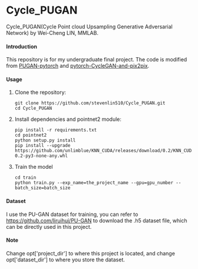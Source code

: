 # Cycle_PUGAN
Cycle_PUGAN(Cycle Point cloud Upsampling Generative Adversarial Network) by Wei-Cheng LIN, MMLAB.

#### Introduction 
This repository is for my undergraduate final project. The code is modified from [PUGAN-pytorch](https://github.com/UncleMEDM/PUGAN-pytorch) and [pytorch-CycleGAN-and-pix2pix](https://github.com/junyanz/pytorch-CycleGAN-and-pix2pix). 
#### Usage
1. Clone the repository:
    ```shell
    git clone https://github.com/stevenlin510/Cycle_PUGAN.git
    cd Cycle_PUGAN
    ```
2. Install dependencies and pointnet2 module:
    ```shell
    pip install -r requirements.txt
    cd pointnet2
    python setup.py install
    pip install --upgrade https://github.com/unlimblue/KNN_CUDA/releases/download/0.2/KNN_CUDA-0.2-py3-none-any.whl
    ```
3. Train the model 
    ```shell
    cd train
    python train.py --exp_name=the_project_name --gpu=gpu_number --batch_size=batch_size
    ```
#### Dataset
I use the PU-GAN dataset for training, you can refer to https://github.com/liruihui/PU-GAN to download the .h5 dataset file, which can be directly used in this project.
#### Note
Change opt['project_dir'] to where this project is located, and change opt['dataset_dir'] to where you store the dataset.




